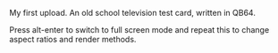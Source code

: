 My first upload. An old school television test card, written in QB64.

Press alt-enter to switch to full screen mode and repeat this to change aspect ratios and render methods.

<!---
joluijten/Test-Card
--->
